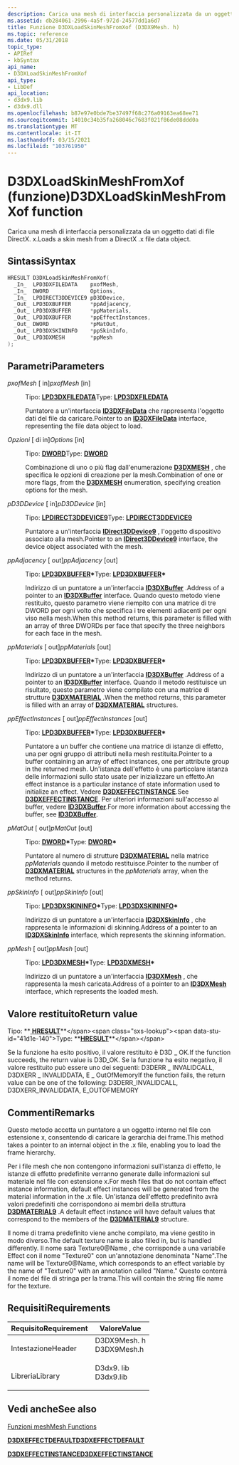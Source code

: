 ```yaml
---
description: Carica una mesh di interfaccia personalizzata da un oggetto dati di file DirectX. x.
ms.assetid: db284061-2996-4a5f-972d-24577dd1a6d7
title: Funzione D3DXLoadSkinMeshFromXof (D3DX9Mesh. h)
ms.topic: reference
ms.date: 05/31/2018
topic_type:
- APIRef
- kbSyntax
api_name:
- D3DXLoadSkinMeshFromXof
api_type:
- LibDef
api_location:
- d3dx9.lib
- d3dx9.dll
ms.openlocfilehash: b87e97e0bde7be37497f68c276a09163ea68ee71
ms.sourcegitcommit: 14010c34b35fa268046c7683f021f86de08ddd0a
ms.translationtype: MT
ms.contentlocale: it-IT
ms.lasthandoff: 03/15/2021
ms.locfileid: "103761950"
---
```

# <a name="d3dxloadskinmeshfromxof-function"></a><span data-ttu-id="41d1e-103">D3DXLoadSkinMeshFromXof (funzione)</span><span class="sxs-lookup"><span data-stu-id="41d1e-103">D3DXLoadSkinMeshFromXof function</span></span>

<span data-ttu-id="41d1e-104">Carica una mesh di interfaccia personalizzata da un oggetto dati di file DirectX. x.</span><span class="sxs-lookup"><span data-stu-id="41d1e-104">Loads a skin mesh from a DirectX .x file data object.</span></span>

## <a name="syntax"></a><span data-ttu-id="41d1e-105">Sintassi</span><span class="sxs-lookup"><span data-stu-id="41d1e-105">Syntax</span></span>


```C++
HRESULT D3DXLoadSkinMeshFromXof(
  _In_  LPD3DXFILEDATA    pxofMesh,
  _In_  DWORD             Options,
  _In_  LPDIRECT3DDEVICE9 pD3DDevice,
  _Out_ LPD3DXBUFFER      *ppAdjacency,
  _Out_ LPD3DXBUFFER      *ppMaterials,
  _Out_ LPD3DXBUFFER      *ppEffectInstances,
  _Out_ DWORD             *pMatOut,
  _Out_ LPD3DXSKININFO    *ppSkinInfo,
  _Out_ LPD3DXMESH        *ppMesh
);
```



## <a name="parameters"></a><span data-ttu-id="41d1e-106">Parametri</span><span class="sxs-lookup"><span data-stu-id="41d1e-106">Parameters</span></span>

<dl> <dt>

<span data-ttu-id="41d1e-107">*pxofMesh* \[ in\]</span><span class="sxs-lookup"><span data-stu-id="41d1e-107">*pxofMesh* \[in\]</span></span>
</dt> <dd>

<span data-ttu-id="41d1e-108">Tipo: **[ **LPD3DXFILEDATA**](id3dxfiledata.md)**</span><span class="sxs-lookup"><span data-stu-id="41d1e-108">Type: **[**LPD3DXFILEDATA**](id3dxfiledata.md)**</span></span>

<span data-ttu-id="41d1e-109">Puntatore a un'interfaccia [**ID3DXFileData**](id3dxfiledata.md) che rappresenta l'oggetto dati del file da caricare.</span><span class="sxs-lookup"><span data-stu-id="41d1e-109">Pointer to an [**ID3DXFileData**](id3dxfiledata.md) interface, representing the file data object to load.</span></span>

</dd> <dt>

<span data-ttu-id="41d1e-110">*Opzioni* \[ di in\]</span><span class="sxs-lookup"><span data-stu-id="41d1e-110">*Options* \[in\]</span></span>
</dt> <dd>

<span data-ttu-id="41d1e-111">Tipo: **[ **DWORD**](../winprog/windows-data-types.md)**</span><span class="sxs-lookup"><span data-stu-id="41d1e-111">Type: **[**DWORD**](../winprog/windows-data-types.md)**</span></span>

<span data-ttu-id="41d1e-112">Combinazione di uno o più flag dall'enumerazione [**D3DXMESH**](./d3dxmesh.md) , che specifica le opzioni di creazione per la mesh.</span><span class="sxs-lookup"><span data-stu-id="41d1e-112">Combination of one or more flags, from the [**D3DXMESH**](./d3dxmesh.md) enumeration, specifying creation options for the mesh.</span></span>

</dd> <dt>

<span data-ttu-id="41d1e-113">*pD3DDevice* \[ in\]</span><span class="sxs-lookup"><span data-stu-id="41d1e-113">*pD3DDevice* \[in\]</span></span>
</dt> <dd>

<span data-ttu-id="41d1e-114">Tipo: **[ **LPDIRECT3DDEVICE9**](/windows/win32/api/d3d9helper/nn-d3d9helper-idirect3ddevice9)**</span><span class="sxs-lookup"><span data-stu-id="41d1e-114">Type: **[**LPDIRECT3DDEVICE9**](/windows/win32/api/d3d9helper/nn-d3d9helper-idirect3ddevice9)**</span></span>

<span data-ttu-id="41d1e-115">Puntatore a un'interfaccia [**IDirect3DDevice9**](/windows/win32/api/d3d9helper/nn-d3d9helper-idirect3ddevice9) , l'oggetto dispositivo associato alla mesh.</span><span class="sxs-lookup"><span data-stu-id="41d1e-115">Pointer to an [**IDirect3DDevice9**](/windows/win32/api/d3d9helper/nn-d3d9helper-idirect3ddevice9) interface, the device object associated with the mesh.</span></span>

</dd> <dt>

<span data-ttu-id="41d1e-116">*ppAdjacency* \[ out\]</span><span class="sxs-lookup"><span data-stu-id="41d1e-116">*ppAdjacency* \[out\]</span></span>
</dt> <dd>

<span data-ttu-id="41d1e-117">Tipo: **[ **LPD3DXBUFFER**](id3dxbuffer.md)\***</span><span class="sxs-lookup"><span data-stu-id="41d1e-117">Type: **[**LPD3DXBUFFER**](id3dxbuffer.md)\***</span></span>

<span data-ttu-id="41d1e-118">Indirizzo di un puntatore a un'interfaccia [**ID3DXBuffer**](id3dxbuffer.md) .</span><span class="sxs-lookup"><span data-stu-id="41d1e-118">Address of a pointer to an [**ID3DXBuffer**](id3dxbuffer.md) interface.</span></span> <span data-ttu-id="41d1e-119">Quando questo metodo viene restituito, questo parametro viene riempito con una matrice di tre DWORD per ogni volto che specifica i tre elementi adiacenti per ogni viso nella mesh.</span><span class="sxs-lookup"><span data-stu-id="41d1e-119">When this method returns, this parameter is filled with an array of three DWORDs per face that specify the three neighbors for each face in the mesh.</span></span>

</dd> <dt>

<span data-ttu-id="41d1e-120">*ppMaterials* \[ out\]</span><span class="sxs-lookup"><span data-stu-id="41d1e-120">*ppMaterials* \[out\]</span></span>
</dt> <dd>

<span data-ttu-id="41d1e-121">Tipo: **[ **LPD3DXBUFFER**](id3dxbuffer.md)\***</span><span class="sxs-lookup"><span data-stu-id="41d1e-121">Type: **[**LPD3DXBUFFER**](id3dxbuffer.md)\***</span></span>

<span data-ttu-id="41d1e-122">Indirizzo di un puntatore a un'interfaccia [**ID3DXBuffer**](id3dxbuffer.md) .</span><span class="sxs-lookup"><span data-stu-id="41d1e-122">Address of a pointer to an [**ID3DXBuffer**](id3dxbuffer.md) interface.</span></span> <span data-ttu-id="41d1e-123">Quando il metodo restituisce un risultato, questo parametro viene compilato con una matrice di strutture [**D3DXMATERIAL**](d3dxmaterial.md) .</span><span class="sxs-lookup"><span data-stu-id="41d1e-123">When the method returns, this parameter is filled with an array of [**D3DXMATERIAL**](d3dxmaterial.md) structures.</span></span>

</dd> <dt>

<span data-ttu-id="41d1e-124">*ppEffectInstances* \[ out\]</span><span class="sxs-lookup"><span data-stu-id="41d1e-124">*ppEffectInstances* \[out\]</span></span>
</dt> <dd>

<span data-ttu-id="41d1e-125">Tipo: **[ **LPD3DXBUFFER**](id3dxbuffer.md)\***</span><span class="sxs-lookup"><span data-stu-id="41d1e-125">Type: **[**LPD3DXBUFFER**](id3dxbuffer.md)\***</span></span>

<span data-ttu-id="41d1e-126">Puntatore a un buffer che contiene una matrice di istanze di effetto, una per ogni gruppo di attributi nella mesh restituita.</span><span class="sxs-lookup"><span data-stu-id="41d1e-126">Pointer to a buffer containing an array of effect instances, one per attribute group in the returned mesh.</span></span> <span data-ttu-id="41d1e-127">Un'istanza dell'effetto è una particolare istanza delle informazioni sullo stato usate per inizializzare un effetto.</span><span class="sxs-lookup"><span data-stu-id="41d1e-127">An effect instance is a particular instance of state information used to initialize an effect.</span></span> <span data-ttu-id="41d1e-128">Vedere [**D3DXEFFECTINSTANCE**](d3dxeffectinstance.md).</span><span class="sxs-lookup"><span data-stu-id="41d1e-128">See [**D3DXEFFECTINSTANCE**](d3dxeffectinstance.md).</span></span> <span data-ttu-id="41d1e-129">Per ulteriori informazioni sull'accesso al buffer, vedere [**ID3DXBuffer**](id3dxbuffer.md).</span><span class="sxs-lookup"><span data-stu-id="41d1e-129">For more information about accessing the buffer, see [**ID3DXBuffer**](id3dxbuffer.md).</span></span>

</dd> <dt>

<span data-ttu-id="41d1e-130">*pMatOut* \[ out\]</span><span class="sxs-lookup"><span data-stu-id="41d1e-130">*pMatOut* \[out\]</span></span>
</dt> <dd>

<span data-ttu-id="41d1e-131">Tipo: **[ **DWORD**](../winprog/windows-data-types.md)\***</span><span class="sxs-lookup"><span data-stu-id="41d1e-131">Type: **[**DWORD**](../winprog/windows-data-types.md)\***</span></span>

<span data-ttu-id="41d1e-132">Puntatore al numero di strutture [**D3DXMATERIAL**](d3dxmaterial.md) nella matrice *ppMaterials* quando il metodo restituisce.</span><span class="sxs-lookup"><span data-stu-id="41d1e-132">Pointer to the number of [**D3DXMATERIAL**](d3dxmaterial.md) structures in the *ppMaterials* array, when the method returns.</span></span>

</dd> <dt>

<span data-ttu-id="41d1e-133">*ppSkinInfo* \[ out\]</span><span class="sxs-lookup"><span data-stu-id="41d1e-133">*ppSkinInfo* \[out\]</span></span>
</dt> <dd>

<span data-ttu-id="41d1e-134">Tipo: **[ **LPD3DXSKININFO**](id3dxskininfo.md)\***</span><span class="sxs-lookup"><span data-stu-id="41d1e-134">Type: **[**LPD3DXSKININFO**](id3dxskininfo.md)\***</span></span>

<span data-ttu-id="41d1e-135">Indirizzo di un puntatore a un'interfaccia [**ID3DXSkinInfo**](id3dxskininfo.md) , che rappresenta le informazioni di skinning.</span><span class="sxs-lookup"><span data-stu-id="41d1e-135">Address of a pointer to an [**ID3DXSkinInfo**](id3dxskininfo.md) interface, which represents the skinning information.</span></span>

</dd> <dt>

<span data-ttu-id="41d1e-136">*ppMesh* \[ out\]</span><span class="sxs-lookup"><span data-stu-id="41d1e-136">*ppMesh* \[out\]</span></span>
</dt> <dd>

<span data-ttu-id="41d1e-137">Tipo: **[ **LPD3DXMESH**](id3dxmesh.md)\***</span><span class="sxs-lookup"><span data-stu-id="41d1e-137">Type: **[**LPD3DXMESH**](id3dxmesh.md)\***</span></span>

<span data-ttu-id="41d1e-138">Indirizzo di un puntatore a un'interfaccia [**ID3DXMesh**](id3dxmesh.md) , che rappresenta la mesh caricata.</span><span class="sxs-lookup"><span data-stu-id="41d1e-138">Address of a pointer to an [**ID3DXMesh**](id3dxmesh.md) interface, which represents the loaded mesh.</span></span>

</dd> </dl>

## <a name="return-value"></a><span data-ttu-id="41d1e-139">Valore restituito</span><span class="sxs-lookup"><span data-stu-id="41d1e-139">Return value</span></span>

<span data-ttu-id="41d1e-140">Tipo: **[ **HRESULT**](https://msdn.microsoft.com/library/Bb401631(v=MSDN.10).aspx)**</span><span class="sxs-lookup"><span data-stu-id="41d1e-140">Type: **[**HRESULT**](https://msdn.microsoft.com/library/Bb401631(v=MSDN.10).aspx)**</span></span>

<span data-ttu-id="41d1e-141">Se la funzione ha esito positivo, il valore restituito è D3D \_ OK.</span><span class="sxs-lookup"><span data-stu-id="41d1e-141">If the function succeeds, the return value is D3D\_OK.</span></span> <span data-ttu-id="41d1e-142">Se la funzione ha esito negativo, il valore restituito può essere uno dei seguenti: D3DERR \_ INVALIDCALL, D3DXERR \_ INVALIDDATA, E \_ OutOfMemory</span><span class="sxs-lookup"><span data-stu-id="41d1e-142">If the function fails, the return value can be one of the following: D3DERR\_INVALIDCALL, D3DXERR\_INVALIDDATA, E\_OUTOFMEMORY</span></span>

## <a name="remarks"></a><span data-ttu-id="41d1e-143">Commenti</span><span class="sxs-lookup"><span data-stu-id="41d1e-143">Remarks</span></span>

<span data-ttu-id="41d1e-144">Questo metodo accetta un puntatore a un oggetto interno nel file con estensione x, consentendo di caricare la gerarchia dei frame.</span><span class="sxs-lookup"><span data-stu-id="41d1e-144">This method takes a pointer to an internal object in the .x file, enabling you to load the frame hierarchy.</span></span>

<span data-ttu-id="41d1e-145">Per i file mesh che non contengono informazioni sull'istanza di effetto, le istanze di effetto predefinite verranno generate dalle informazioni sul materiale nel file con estensione x.</span><span class="sxs-lookup"><span data-stu-id="41d1e-145">For mesh files that do not contain effect instance information, default effect instances will be generated from the material information in the .x file.</span></span> <span data-ttu-id="41d1e-146">Un'istanza dell'effetto predefinito avrà valori predefiniti che corrispondono ai membri della struttura [**D3DMATERIAL9**](d3dmaterial9.md) .</span><span class="sxs-lookup"><span data-stu-id="41d1e-146">A default effect instance will have default values that correspond to the members of the [**D3DMATERIAL9**](d3dmaterial9.md) structure.</span></span>

<span data-ttu-id="41d1e-147">Il nome di trama predefinito viene anche compilato, ma viene gestito in modo diverso.</span><span class="sxs-lookup"><span data-stu-id="41d1e-147">The default texture name is also filled in, but is handled differently.</span></span> <span data-ttu-id="41d1e-148">Il nome sarà Texture0@Name , che corrisponde a una variabile Effect con il nome "Texture0" con un'annotazione denominata "Name".</span><span class="sxs-lookup"><span data-stu-id="41d1e-148">The name will be Texture0@Name, which corresponds to an effect variable by the name of "Texture0" with an annotation called "Name."</span></span> <span data-ttu-id="41d1e-149">Questo conterrà il nome del file di stringa per la trama.</span><span class="sxs-lookup"><span data-stu-id="41d1e-149">This will contain the string file name for the texture.</span></span>

## <a name="requirements"></a><span data-ttu-id="41d1e-150">Requisiti</span><span class="sxs-lookup"><span data-stu-id="41d1e-150">Requirements</span></span>



| <span data-ttu-id="41d1e-151">Requisito</span><span class="sxs-lookup"><span data-stu-id="41d1e-151">Requirement</span></span> | <span data-ttu-id="41d1e-152">Valore</span><span class="sxs-lookup"><span data-stu-id="41d1e-152">Value</span></span> |
|--------------------|----------------------------------------------------------------------------------------|
| <span data-ttu-id="41d1e-153">Intestazione</span><span class="sxs-lookup"><span data-stu-id="41d1e-153">Header</span></span><br/>  | <dl> <span data-ttu-id="41d1e-154"><dt>D3DX9Mesh. h</dt></span><span class="sxs-lookup"><span data-stu-id="41d1e-154"><dt>D3DX9Mesh.h</dt></span></span> </dl> |
| <span data-ttu-id="41d1e-155">Libreria</span><span class="sxs-lookup"><span data-stu-id="41d1e-155">Library</span></span><br/> | <dl> <span data-ttu-id="41d1e-156"><dt>D3dx9. lib</dt></span><span class="sxs-lookup"><span data-stu-id="41d1e-156"><dt>D3dx9.lib</dt></span></span> </dl>   |



## <a name="see-also"></a><span data-ttu-id="41d1e-157">Vedi anche</span><span class="sxs-lookup"><span data-stu-id="41d1e-157">See also</span></span>

<dl> <dt>

[<span data-ttu-id="41d1e-158">Funzioni mesh</span><span class="sxs-lookup"><span data-stu-id="41d1e-158">Mesh Functions</span></span>](dx9-graphics-reference-d3dx-functions-mesh.md)
</dt> <dt>

[<span data-ttu-id="41d1e-159">**D3DXEFFECTDEFAULT**</span><span class="sxs-lookup"><span data-stu-id="41d1e-159">**D3DXEFFECTDEFAULT**</span></span>](d3dxeffectdefault.md)
</dt> <dt>

[<span data-ttu-id="41d1e-160">**D3DXEFFECTINSTANCE**</span><span class="sxs-lookup"><span data-stu-id="41d1e-160">**D3DXEFFECTINSTANCE**</span></span>](d3dxeffectinstance.md)
</dt> </dl>

 

 
